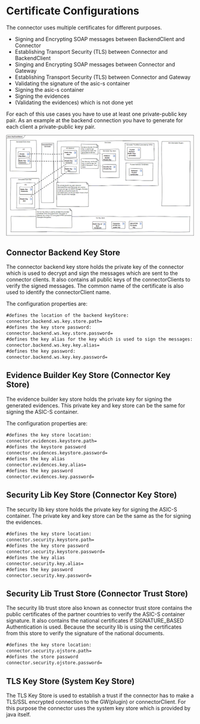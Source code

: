 # Certificate Configurations

The connector uses multiple certificates for different purposes.

 * Signing and Encrypting SOAP messages between BackendClient and Connector
 * Establishing Transport Security (TLS) between Connector and BackendClient
 * Singing and Encrypting SOAP messages between Connector and Gateway
 * Establishing Transport Security (TLS) between Connector and Gateway
 * Validating the signature of the asic-s container
 * Signing the asic-s container
 * Signing the evidences
 * (Validating the evidences) which is not done yet
 
 
For each of this use cases you have to use at least one private-public key pair. As an example at 
the backend connection you have to generate for each client a private-public key pair.

![alt text](/assets/media/images/KeyTrustStores.gif)

## Connector Backend Key Store

The connector backend key store holds the private key of the connector which is used to decrypt and sign
the messages which are sent to the connector clients.
It also contains all public keys of the connectorClients to verify the signed messages. The common name of
the certificate is also used to identify the connectorClient name.

The configuration properties are:

    #defines the location of the backend keyStore:
    connector.backend.ws.key.store.path=
    #defines the key store password:    
    connector.backend.ws.key.store.password=
    #defines the key alias for the key which is used to sign the messages:
    connector.backend.ws.key.key.alias=
    #defines the key password:
    connector.backend.ws.key.key.password=


    
## Evidence Builder Key Store (Connector Key Store)

The evidence builder key store holds the private key for signing the generated evidences.
This private key and key store can be the same for signing the ASIC-S container.

The configuration properties are:

    #defines the key store location:
    connector.evidences.keystore.path=
    #defines the keystore password
    connector.evidences.keystore.password=
    #defines the key alias
    connector.evidences.key.alias=
    #defines the key password
    connector.evidences.key.password=
    
    
## Security Lib Key Store (Connector Key Store)

The security lib key store holds the private key for signing the ASIC-S container.
The private key and key store can be the same as the for signing the evidences.
    
    #defines the key store location:
    connector.security.keystore.path=
    #defines the key store password
    connector.security.keystore.password=
    #defines the key alias
    connector.security.key.alias=
    #defines the key password
    connector.security.key.password=
    
## Security Lib Trust Store (Connector Trust Store)  

The security lib trust store also known as connector trust store contains the public certificates of 
the partner countries to verify the ASIC-S container signature.
It also contains the national certificates if SIGNATURE_BASED Authentication is used.
Because the security lib is using the certificates from this store to verify the signature of the national
documents.

    #defines the key store location:
    connector.security.ojstore.path=
    #defines the store password
    connector.security.ojstore.password=
    
## TLS Key Store (System Key Store)

The TLS Key Store is used to establish a trust if the connector has to make a TLS/SSL encrypted
connection to the GW(plugin) or connectorClient. For this purpose the connector uses
the system key store which is provided by java itself.     





